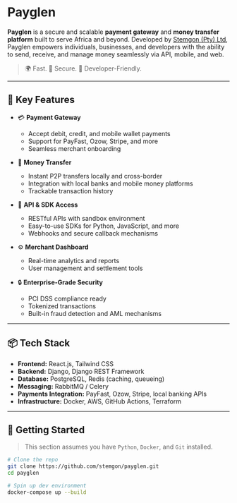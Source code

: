 # Payglen

**Payglen** is a secure and scalable **payment gateway** and **money transfer platform** built to serve Africa and beyond. Developed by [Stemgon (Pty) Ltd](https://stemgon.co.za), Payglen empowers individuals, businesses, and developers with the ability to send, receive, and manage money seamlessly via API, mobile, and web.

> 🌍 Fast. 💸 Secure. 🔌 Developer-Friendly.

---

## 🔐 Key Features

- 💳 **Payment Gateway**
  - Accept debit, credit, and mobile wallet payments
  - Support for PayFast, Ozow, Stripe, and more
  - Seamless merchant onboarding

- 💸 **Money Transfer**
  - Instant P2P transfers locally and cross-border
  - Integration with local banks and mobile money platforms
  - Trackable transaction history

- 📱 **API & SDK Access**
  - RESTful APIs with sandbox environment
  - Easy-to-use SDKs for Python, JavaScript, and more
  - Webhooks and secure callback mechanisms

- ⚙️ **Merchant Dashboard**
  - Real-time analytics and reports
  - User management and settlement tools

- 🔒 **Enterprise-Grade Security**
  - PCI DSS compliance ready
  - Tokenized transactions
  - Built-in fraud detection and AML mechanisms

---

## 📦 Tech Stack

- **Frontend:** React.js, Tailwind CSS
- **Backend:** Django, Django REST Framework
- **Database:** PostgreSQL, Redis (caching, queueing)
- **Messaging:** RabbitMQ / Celery
- **Payments Integration:** PayFast, Ozow, Stripe, local banking APIs
- **Infrastructure:** Docker, AWS, GitHub Actions, Terraform

---

## 🚀 Getting Started

> This section assumes you have `Python`, `Docker`, and `Git` installed.

```bash
# Clone the repo
git clone https://github.com/stemgon/payglen.git
cd payglen

# Spin up dev environment
docker-compose up --build
